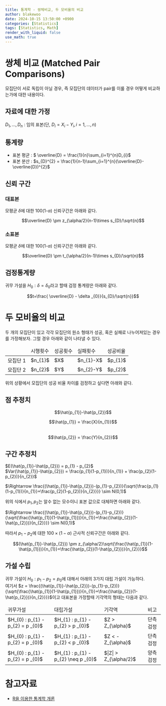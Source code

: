 ```yaml
---
title: 통계학 - 쌍체비교, 두 모비율의 비교
author: blakewoo
date: 2024-10-15 13:50:00 +0900
categories: [Statistics]
tags: [Statistics, Math]
render_with_liquid: false
use_math: true
---
```


# 쌍체 비교 (Matched Pair Comparisons)
모집단이 서로 독립이 아닐 경우, 즉 모집단의 데이터가 pair를 이룰 경우 어떻게 비교하는가에 대한 내용이다.

## 자료에 대한 가정
$D_{1},...,D_{n}$ : 임의 표본(단, $D_{i}=X_{i}-Y_{i}, i=1,...,n$)


## 통계량
- 표본 평균 : $ \overline{D} = \frac{1}{n}\sum_{i=1}^{n}D_{i}$
- 표본 분산 : $s_{D}^{2} = \frac{1}{n-1}\sum_{i=1}^{n}(\overline{D}-\overline{D})^{2}$

## 신뢰 구간
### 대표본
모평균 $\delta$에 대한 100(1-$\alpha$) 신뢰구간은 아래와 같다.

$$\overline{D} \pm z_{\alpha/2}(n-1)\times s_{D}/\sqrt{n}$$

### 소표본
모평균 $\delta$에 대한 100(1-$\alpha$) 신뢰구간은 아래와 같다.

$$\overline{D} \pm t_{\alpha/2}(n-1)\times s_{D}/\sqrt{n}$$

## 검정통계량
귀무 가설을 $H_{0} : \delta = \delta_{0}$라고 할때 검정 통계량은 아래와 같다.

$$t=\frac{ \overline{D} - \delta _{0}}{s_{D}/\sqrt{n}}$$

# 두 모비율의 비교
두 개의 모집단이 있고 각각 모집단의 원소 형태가 성공, 혹은 실패로 나누어져있는 경우를 가정해보자.
그럴 경우 아래와 같이 나타낼 수 있다.

<table>
<thead>
<tr>
<td> </td><td>시행횟수</td><td>성공횟수</td><td>실패횟수</td><td>성공비율</td>
</tr>
</thead>
<tbody>
<tr>
<td>모집단 1</td><td>$n_{1}$</td><td>$X$</td><td>$n_{1}-X$</td><td>$p_{1}$</td>
</tr>
<tr>
<td>모집단 2</td><td>$n_{2}$</td><td>$Y$</td><td>$n_{2}-Y$</td><td>$p_{2}$</td>
</tr>
</tbody>
</table>

위의 상황에서 모집단의 성공 비율 차이를 검정하고 싶다면 아래와 같다.

## 점 추정치

$$\hat{p_{1}}-\hat{p_{2}}$$

$$\hat{p_{1}} = \frac{X}{n_{1}}$$   
$$\hat{p_{2}} = \frac{Y}{n_{2}}$$

## 구간 추정치
$E(\hat{p_{1}}-\hat{p_{2}}) = p_{1} - p_{2}$   
$Var(\hat{p_{1}}-\hat{p_{2}}) = \frac{p_{1}(1-p_{1})}{n_{1}} + \frac{p_{2}(1-p_{2})}{n_{2}}$   

$\Rightarrow \frac{(\hat{p_{1}}-\hat{p_{2}})-(p_{1}-p_{2})}{\sqrt{\frac{p_{1}(1-p_{1})}{n_{1}}+\frac{p_{2}(1-p_{2})}{n_{2}}}} \sim N(0,1)$   

위의 식에서 $p_{1},p_{2}$는 알수 없는 모수이니 표본 값으로 대체하면 아래와 같다.

$\Rightarrow \frac{(\hat{p_{1}}-\hat{p_{2}})-(p_{1}-p_{2})}{\sqrt{\frac{\hat{p_{1}}(1-\hat{p_{1}})}{n_{1}}+\frac{\hat{p_{2}}(1-\hat{p_{2}})}{n_{2}}}} \sim N(0,1)$

따라서 $p_{1}-p_{2}$에 대한 $100\times(1-\alpha)%$ 근사적 신뢰구간은 아래와 같다.

$$(\hat{p_{1}}-\hat{p_{2}}) \pm z_{\alpha/2}\sqrt{\frac{\hat{p_{1}}(1-\hat{p_{1}})}{n_{1}}+\frac{\hat{p_{2}}(1-\hat{p_{2}})}{n_{2}}}$$

## 가설 수립
귀무 가설이 $H_{0} : p_{1} - p_{2} = p_{0}$에 대해서 아래의 3가지 대립 가설이 가능하다.   
여기서 $z = \frac{(\hat{p_{1}}-\hat{p_{2}})-(p_{1}-p_{2})}{\sqrt{\frac{\hat{p_{1}}(1-\hat{p_{1}})}{n_{1}}+\frac{\hat{p_{2}}(1-\hat{p_{2}})}{n_{2}}}}$이고 대표본을 가정할때 기각역의 형태는 다음과 같다.

<table>
<thead>
<tr>
<td>귀무가설</td><td>대립가설</td><td>기각역</td><td>비고</td>
</tr>
</thead>
<tbody>
<tr>
<td>$H_{0} : p_{1} - p_{2} = p _{0}$</td><td>$H_{1} : p_{1} - p_{2} > p _{0}$</td><td>$Z > Z_{\alpha}$</td><td>단측검정</td>
</tr>
<tr>
<td>$H_{0} : p_{1} - p_{2} = p _{0}$</td><td>$H_{1} : p_{1} - p_{2} < p _{0}$</td><td>$Z < -Z_{\alpha}$</td><td>단측검정</td>
</tr>
<tr>
<td>$H_{0} : p_{1} - p_{2} = p _{0}$</td><td>$H_{1} : p_{1} - p_{2} \neq p _{0}$</td><td>$|Z| > Z_{\alpha/2}$</td><td>양측검정</td>
</tr>
</tbody>
</table>


# 참고자료
- [R을 이용한 통계학 개론](https://www.kmooc.kr/view/course/detail/5086?tm=20240914182522)
